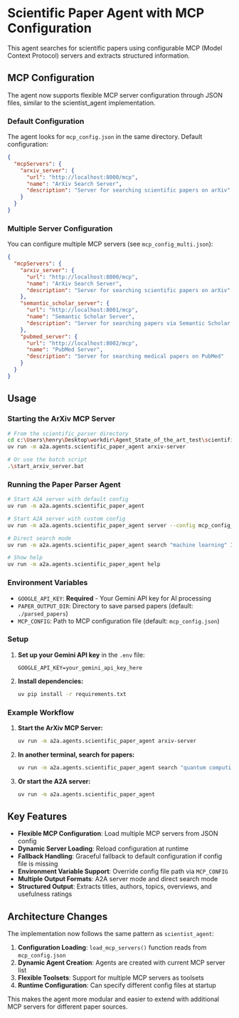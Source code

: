 # Scientific Paper Agent with MCP Configuration

This agent searches for scientific papers using configurable MCP (Model Context Protocol) servers and extracts structured information.

## MCP Configuration

The agent now supports flexible MCP server configuration through JSON files, similar to the scientist_agent implementation.

### Default Configuration

The agent looks for `mcp_config.json` in the same directory. Default configuration:

```json
{
  "mcpServers": {
    "arxiv_server": {
      "url": "http://localhost:8000/mcp",
      "name": "ArXiv Search Server",
      "description": "Server for searching scientific papers on arXiv"
    }
  }
}
```

### Multiple Server Configuration

You can configure multiple MCP servers (see `mcp_config_multi.json`):

```json
{
  "mcpServers": {
    "arxiv_server": {
      "url": "http://localhost:8000/mcp",
      "name": "ArXiv Search Server",
      "description": "Server for searching scientific papers on arXiv"
    },
    "semantic_scholar_server": {
      "url": "http://localhost:8001/mcp",
      "name": "Semantic Scholar Server", 
      "description": "Server for searching papers via Semantic Scholar API"
    },
    "pubmed_server": {
      "url": "http://localhost:8002/mcp",
      "name": "PubMed Server",
      "description": "Server for searching medical papers on PubMed"
    }
  }
}
```

## Usage

### Starting the ArXiv MCP Server

```bash
# From the scientific_parser directory
cd c:\Users\henry\Desktop\workdir\Agent_State_of_the_art_test\scientific_parser
uv run -m a2a.agents.scientific_paper_agent arxiv-server

# Or use the batch script
.\start_arxiv_server.bat
```

### Running the Paper Parser Agent

```bash
# Start A2A server with default config
uv run -m a2a.agents.scientific_paper_agent

# Start A2A server with custom config
uv run -m a2a.agents.scientific_paper_agent server --config mcp_config_multi.json

# Direct search mode
uv run -m a2a.agents.scientific_paper_agent search "machine learning" 10

# Show help
uv run -m a2a.agents.scientific_paper_agent help
```

### Environment Variables

- `GOOGLE_API_KEY`: **Required** - Your Gemini API key for AI processing
- `PAPER_OUTPUT_DIR`: Directory to save parsed papers (default: `./parsed_papers`)
- `MCP_CONFIG`: Path to MCP configuration file (default: `mcp_config.json`)

### Setup

1. **Set up your Gemini API key** in the `.env` file:
   ```
   GOOGLE_API_KEY=your_gemini_api_key_here
   ```

2. **Install dependencies:**
   ```bash
   uv pip install -r requirements.txt
   ```

### Example Workflow

1. **Start the ArXiv MCP Server:**
   ```bash
   uv run -m a2a.agents.scientific_paper_agent arxiv-server
   ```

2. **In another terminal, search for papers:**
   ```bash
   uv run -m a2a.agents.scientific_paper_agent search "quantum computing" 5
   ```

3. **Or start the A2A server:**
   ```bash
   uv run -m a2a.agents.scientific_paper_agent
   ```

## Key Features

- **Flexible MCP Configuration**: Load multiple MCP servers from JSON config
- **Dynamic Server Loading**: Reload configuration at runtime
- **Fallback Handling**: Graceful fallback to default configuration if config file is missing
- **Environment Variable Support**: Override config file path via `MCP_CONFIG`
- **Multiple Output Formats**: A2A server mode and direct search mode
- **Structured Output**: Extracts titles, authors, topics, overviews, and usefulness ratings

## Architecture Changes

The implementation now follows the same pattern as `scientist_agent`:

1. **Configuration Loading**: `load_mcp_servers()` function reads from `mcp_config.json`
2. **Dynamic Agent Creation**: Agents are created with current MCP server list
3. **Flexible Toolsets**: Support for multiple MCP servers as toolsets
4. **Runtime Configuration**: Can specify different config files at startup

This makes the agent more modular and easier to extend with additional MCP servers for different paper sources.
